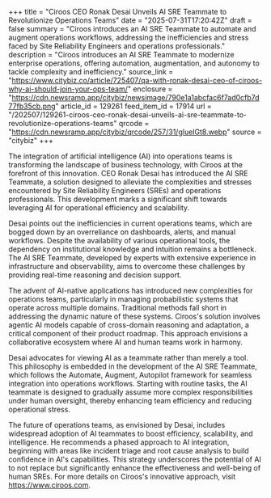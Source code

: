 +++
title = "Ciroos CEO Ronak Desai Unveils AI SRE Teammate to Revolutionize Operations Teams"
date = "2025-07-31T17:20:42Z"
draft = false
summary = "Ciroos introduces an AI SRE Teammate to automate and augment operations workflows, addressing the inefficiencies and stress faced by Site Reliability Engineers and operations professionals."
description = "Ciroos introduces an AI SRE Teammate to modernize enterprise operations, offering automation, augmentation, and autonomy to tackle complexity and inefficiency."
source_link = "https://www.citybiz.co/article/725407/qa-with-ronak-desai-ceo-of-ciroos-why-ai-should-join-your-ops-team/"
enclosure = "https://cdn.newsramp.app/citybiz/newsimage/790e1a1abcfac6f7ad0cfb7d77fb35cb.png"
article_id = 129261
feed_item_id = 17914
url = "/202507/129261-ciroos-ceo-ronak-desai-unveils-ai-sre-teammate-to-revolutionize-operations-teams"
qrcode = "https://cdn.newsramp.app/citybiz/qrcode/257/31/glueIGt8.webp"
source = "citybiz"
+++

<p>The integration of artificial intelligence (AI) into operations teams is transforming the landscape of business technology, with Ciroos at the forefront of this innovation. CEO Ronak Desai has introduced the AI SRE Teammate, a solution designed to alleviate the complexities and stresses encountered by Site Reliability Engineers (SREs) and operations professionals. This development marks a significant shift towards leveraging AI for operational efficiency and scalability.</p><p>Desai points out the inefficiencies in current operations teams, which are bogged down by an overreliance on dashboards, alerts, and manual workflows. Despite the availability of various operational tools, the dependency on institutional knowledge and intuition remains a bottleneck. The AI SRE Teammate, developed by experts with extensive experience in infrastructure and observability, aims to overcome these challenges by providing real-time reasoning and decision support.</p><p>The advent of AI-native applications has introduced new complexities for operations teams, particularly in managing probabilistic systems that operate across multiple domains. Traditional methods fall short in addressing the dynamic nature of these systems. Ciroos's solution involves agentic AI models capable of cross-domain reasoning and adaptation, a critical component of their product roadmap. This approach envisions a collaborative ecosystem where AI and human teams work in harmony.</p><p>Desai advocates for viewing AI as a teammate rather than merely a tool. This philosophy is embedded in the development of the AI SRE Teammate, which follows the Automate, Augment, Autopilot framework for seamless integration into operations workflows. Starting with routine tasks, the AI teammate is designed to gradually assume more complex responsibilities under human oversight, thereby enhancing team efficiency and reducing operational stress.</p><p>The future of operations teams, as envisioned by Desai, includes widespread adoption of AI teammates to boost efficiency, scalability, and intelligence. He recommends a phased approach to AI integration, beginning with areas like incident triage and root cause analysis to build confidence in AI's capabilities. This strategy underscores the potential of AI to not replace but significantly enhance the effectiveness and well-being of human SREs. For more details on Ciroos's innovative approach, visit <a href='https://www.ciroos.com' rel='nofollow' target='_blank'>https://www.ciroos.com</a>.</p>